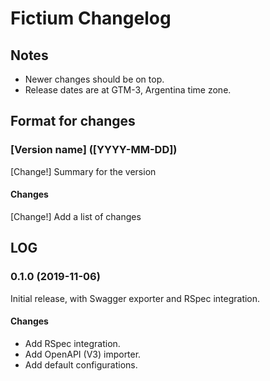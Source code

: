# Fictium Changelog

## Notes

- Newer changes should be on top.
- Release dates are at GTM-3, Argentina time zone.

## Format for changes

### [Version name] ([YYYY-MM-DD])

[Change!] Summary for the version

#### Changes

[Change!] Add a list of changes

## LOG

### 0.1.0 (2019-11-06)

Initial release, with Swagger exporter and RSpec integration.

#### Changes

  - Add RSpec integration.
  - Add OpenAPI (V3) importer.
  - Add default configurations.
